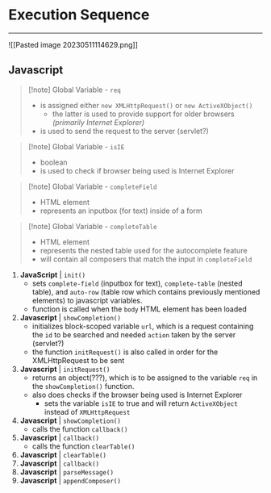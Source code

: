 # Execution Sequence
---

![[Pasted image 20230511114629.png]]

## Javascript

> [!note] Global Variable - `req`
> - is assigned either `new XMLHttpRequest()` or `new ActiveXObject()`
> 	- the latter is used to provide support for older browsers *(primarily Internet Explorer)*
> - is used to send the request to the server (servlet?)

> [!note] Global Variable - `isIE`
> - boolean
> - is used to check if browser being used is Internet Explorer

> [!note] Global Variable - `completeField`
> - HTML element
> - represents an inputbox (for text) inside of a form

> [!note] Global Variable - `completeTable`
> - HTML element
> - represents the nested table used for the autocomplete feature
> - will contain all composers that match the input in `completeField`

1. **JavaScript** | `init()`
	- sets `complete-field` (inputbox for text), `complete-table` (nested table), and `auto-row` (table row which contains previously mentioned elements) to javascript variables.
	- function is called when the `body` HTML element has been loaded
2. **Javascript** | `showCompletion()` 
	- initializes block-scoped variable `url`, which is a request containing the `id` to be searched and needed `action` taken by the server (servlet?)
	- the function `initRequest()` is also called in order for the XMLHttpRequest to be sent
3. **Javascript** | `initRequest()`
	- returns an object(???), which is to be assigned to the variable `req` in the `showCompletion()` function.
	- also does checks if the browser being used is Internet Explorer
		- sets the variable `isIE` to true and will return `ActiveXObject` instead of `XMLHttpRequest`
4. **Javascript** | `showCompletion()`
	- calls the function `callback()`
5. **Javascript** | `callback()`
	- calls the function `clearTable()`
6. **Javascript** | `clearTable()`
7. **Javascript** | `callback()`
8. **Javascript** | `parseMessage()`
9. **Javascript** | `appendComposer()`